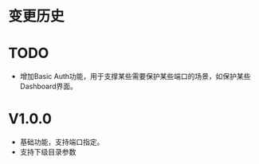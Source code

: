 变更历史
========

TODO
======
* 增加Basic Auth功能，用于支撑某些需要保护某些端口的场景，如保护某些Dashboard界面。

V1.0.0
======
* 基础功能，支持端口指定。
* 支持下级目录参数